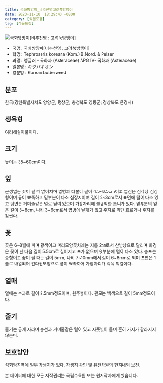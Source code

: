 ```yaml
---
title: 국화방망이_비추천명고려쑥방맹이
date: 2023-11-10, 18:29:43 +0800
category: [식물도감]
tag: [식물도감]
---
```




![국화방망이[비추천명 : 고려쑥방맹이]](http://www.nature.go.kr/fileUpload/plants/basic/Compositae/Sinosenecio/9968/1_th2.JPG)
- 국명 : 국화방망이[비추천명 : 고려쑥방맹이]
- 학명 : Tephroseris koreana (Kom.) B.Nord. & Pelser
- 과명 : 앵글러 - 국화과 (Asteraceae) APG Ⅳ- 국화과 (Asteraceae)
- 일본명 : キクバキオン
- 영문명 : Korean butterweed


## 분포
한국(강원특별자치도 양양군, 평창군; 충청북도 영동군; 경상북도 문경시) 
## 생육형
여러해살이풀이다.
## 크기
높이는 35~60cm이다.
## 잎
근생엽은 꽃이 필 때 없어지며 엽병과 더불어 길이 4.5~8.5cm이고 엽신은 삼각상 심장형이며 끝이 뾰족하고 밑부분이 다소 심장저이며 길이 2~3cm로서 표면에 털이 다소 있고 뒷면은 거미줄같은 털로 덮여 있으며 가장자리에 불규칙한 톱니가 있다. 밑부분의 잎은 길이 3~8cm, 나비 3~6cm로서 엽병에 날개가 없고 주지로 약간 흐르거나 주지를 감싼다. 
## 꽃
꽃은 6~8월에 피며 황색이고 머리모양꽃차례는 지름 2㎝로서 산방상으로 달리며 화경은 꽃이 핀 다음 길이 5.5cm로 길어지고 포가 없으며 윗부분에 털이 다소 있다. 총포는 종형이고 꽃이 필 때는 길이 5mm, 나비 7~10mm에서 길이 6~8mm로 되며 포편은 1줄로 배열되며 긴타원모양으로 끝이 뾰족하며 가장자리가 백색 막질이다. 
## 열매
열매는 수과로 길이 2.5mm정도이며, 원주형이다. 관모는 백색으로 길이 5mm정도이다. 
## 줄기
줄기는 곧게 자라며 능선과 거미줄같은 털이 있고 자줏빛이 돌며 흔히 가지가 갈라지지 않는다. 
## 보호방안
석회암지역에 일부 자생지가 있다. 자생지 확인 및 유전자원의 현지내외 보전.






본 데이터에 대한 모든 저작권리는 국립수목원 또는 원저작자에게 있습니다.
